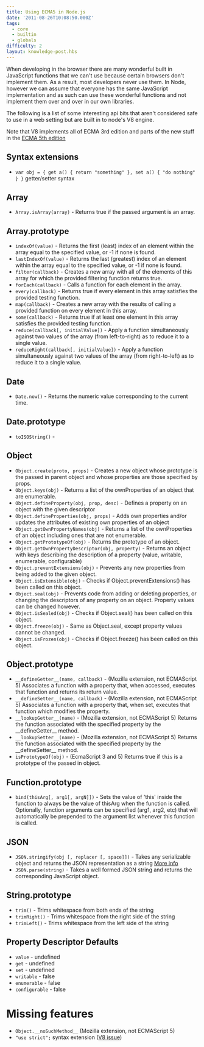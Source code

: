 ```yaml
---
title: Using ECMA5 in Node.js
date: '2011-08-26T10:08:50.000Z'
tags:
  - core
  - builtin
  - globals
difficulty: 2
layout: knowledge-post.hbs
---
```


When developing in the browser there are many wonderful built in JavaScript functions that we can't use because certain browsers don't implement them. As a result, most developers never use them. In Node, however we can assume that everyone has the same JavaScript implementation and as such can use these wonderful functions and not implement them over and over in our own libraries.

The following is a list of some interesting api bits that aren't considered safe to use in a web setting but are built in to node's V8 engine.

Note that V8 implements all of ECMA 3rd edition and parts of the new stuff in the [ECMA 5th edition](http://www.ecma-international.org/publications/standards/Ecma-262.htm)

## Syntax extensions

* `var obj = { get a() { return "something" }, set a() { "do nothing" } }` getter/setter syntax

## Array

* `Array.isArray(array)` - Returns true if the passed argument is an array.

## Array.prototype

* `indexOf(value)` - Returns the first (least) index of an element within the array equal to the specified value, or -1 if none is found.
* `lastIndexOf(value)` - Returns the last (greatest) index of an element within the array equal to the specified value, or -1 if none is found.
* `filter(callback)` - Creates a new array with all of the elements of this array for which the provided filtering function returns true.
* `forEach(callback)` - Calls a function for each element in the array.
* `every(callback)` - Returns true if every element in this array satisfies the provided testing function.
* `map(callback)` - Creates a new array with the results of calling a provided function on every element in this array.
* `some(callback)` - Returns true if at least one element in this array satisfies the provided testing function.
* `reduce(callback[, initialValue])` - Apply a function simultaneously against two values of the array (from left-to-right) as to reduce it to a single value.
* `reduceRight(callback[, initialValue])` - Apply a function simultaneously against two values of the array (from right-to-left) as to reduce it to a single value.

## Date

* `Date.now()` - Returns the numeric value corresponding to the current time.

## Date.prototype

* `toISOString()` -

## Object

* `Object.create(proto, props)` - Creates a new object whose prototype is the passed in parent object and whose properties are those specified by props.
* `Object.keys(obj)` - Returns a list of the ownProperties of an object that are enumerable.
* `Object.defineProperty(obj, prop, desc)` - Defines a property on an object with the given descriptor
* `Object.defineProperties(obj, props)` - Adds own properties and/or updates the attributes of existing own properties of an object
* `Object.getOwnPropertyNames(obj)` - Returns a list of the ownProperties of an object including ones that are not enumerable.
* `Object.getPrototypeOf(obj)` - Returns the prototype of an object.
* `Object.getOwnPropertyDescriptor(obj, property)` - Returns an object with keys describing the description of a property (value, writable, enumerable, configurable)
* `Object.preventExtensions(obj)` - Prevents any new properties from being added to the given object.
* `Object.isExtensible(obj)` - Checks if Object.preventExtensions() has been called on this object.
* `Object.seal(obj)` - Prevents code from adding or deleting properties, or changing the descriptors of any property on an object. Property values can be changed however.
* `Object.isSealed(obj)` - Checks if Object.seal() has been called on this object.
* `Object.freeze(obj)` - Same as Object.seal, except property values cannot be changed.
* `Object.isFrozen(obj)` - Checks if Object.freeze() has been called on this object.

## Object.prototype

* `__defineGetter__(name, callback)` - (Mozilla extension, not ECMAScript 5) Associates a function with a property that, when accessed, executes that function and returns its return value.
* `__defineSetter__(name, callback)` - (Mozilla extension, not ECMAScript 5) Associates a function with a property that, when set, executes that function which modifies the property.
* `__lookupGetter__(name)` - (Mozilla extension, not ECMAScript 5) Returns the function associated with the specified property by the \_\_defineGetter\_\_ method.
* `__lookupSetter__(name)` - (Mozilla extension, not ECMAScript 5) Returns the function associated with the specified property by the \_\_defineSetter\_\_ method.
* `isPrototypeOf(obj)` - (EcmaScript 3 and 5) Returns true if `this` is a prototype of the passed in object.

## Function.prototype

* `bind(thisArg[, arg1[, argN]])` - Sets the value of 'this' inside the function to always be the value of thisArg when the function is called. Optionally, function arguments can be specified (arg1, arg2, etc) that will automatically be prepended to the argument list whenever this function is called.

## JSON

* `JSON.stringify(obj [, replacer [, space]])` - Takes any serializable object and returns the JSON representation as a string [More info](https://developer.mozilla.org/En/Using_JSON_in_Firefox)
* `JSON.parse(string)` - Takes a well formed JSON string and returns the corresponding JavaScript object.

## String.prototype

* `trim()` - Trims whitespace from both ends of the string
* `trimRight()` - Trims whitespace from the right side of the string
* `trimLeft()` - Trims whitespace from the left side of the string

## Property Descriptor Defaults

* `value` - undefined
* `get` - undefined
* `set` - undefined
* `writable` - false
* `enumerable` - false
* `configurable` - false

# Missing features

* `Object.__noSuchMethod__` (Mozilla extension, not ECMAScript 5)
* `"use strict";` syntax extension ([V8 issue](http://code.google.com/p/v8/issues/detail?id=919))
